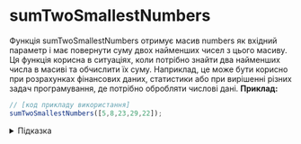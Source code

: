 # sumTwoSmallestNumbers

Функція sumTwoSmallestNumbers отримує масив numbers як вхідний параметр і має повернути суму двох найменших чисел з цього масиву.
Ця функція корисна в ситуаціях, коли потрібно знайти два найменших числа в масиві та обчислити їх суму. Наприклад, це може бути корисно при розрахунках фінансових даних, статистики або при вирішенні різних задач програмування, де потрібно обробляти числові дані.
**Приклад:**

```js
// [код прикладу використання]
sumTwoSmallestNumbers([5,8,23,29,22]);
```

<details>
  <summary>Підказка</summary>

---
Зверніть увагу на методи [Array.prototype.sort](https://developer.mozilla.org/en-US/docs/Web/JavaScript/Reference/Global_Objects/Array/sort)
</details>

